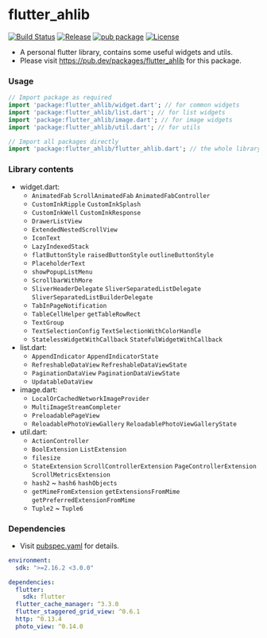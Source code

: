 # flutter_ahlib

[![Build Status](https://travis-ci.com/Aoi-hosizora/flutter_ahlib.svg?branch=master)](https://travis-ci.com/Aoi-hosizora/flutter_ahlib)
[![Release](https://img.shields.io/github/v/release/Aoi-hosizora/flutter_ahlib)](https://github.com/Aoi-hosizora/flutter_ahlib/releases)
[![pub package](https://img.shields.io/pub/v/flutter_ahlib.svg)](https://pub.dev/packages/flutter_ahlib)
[![License](https://img.shields.io/badge/license-mit-blue.svg)](./LICENSE)

+ A personal flutter library, contains some useful widgets and utils.
+ Please visit https://pub.dev/packages/flutter_ahlib for this package.

### Usage

```dart
// Import package as required
import 'package:flutter_ahlib/widget.dart'; // for common widgets
import 'package:flutter_ahlib/list.dart'; // for list widgets
import 'package:flutter_ahlib/image.dart'; // for image widgets
import 'package:flutter_ahlib/util.dart'; // for utils

// Import all packages directly
import 'package:flutter_ahlib/flutter_ahlib.dart'; // the whole library
```

### Library contents

+ widget.dart:
    + `AnimatedFab` `ScrollAnimatedFab` `AnimatedFabController`
    + `CustomInkRipple` `CustomInkSplash`
    + `CustomInkWell` `CustomInkResponse`
    + `DrawerListView`
    + `ExtendedNestedScrollView`
    + `IconText`
    + `LazyIndexedStack`
    + `flatButtonStyle` `raisedButtonStyle` `outlineButtonStyle`
    + `PlaceholderText`
    + `showPopupListMenu`
    + `ScrollbarWithMore`
    + `SliverHeaderDelegate` `SliverSeparatedListDelegate` `SliverSeparatedListBuilderDelegate`
    + `TabInPageNotification`
    + `TableCellHelper` `getTableRowRect`
    + `TextGroup`
    + `TextSelectionConfig` `TextSelectionWithColorHandle`
    + `StatelessWidgetWithCallback` `StatefulWidgetWithCallback`
+ list.dart:
    + `AppendIndicator` `AppendIndicatorState`
    + `RefreshableDataView` `RefreshableDataViewState`
    + `PaginationDataView` `PaginationDataViewState`
    + `UpdatableDataView`
+ image.dart:
    + `LocalOrCachedNetworkImageProvider`
    + `MultiImageStreamCompleter`
    + `PreloadablePageView`
    + `ReloadablePhotoViewGallery` `ReloadablePhotoViewGalleryState`
+ util.dart:
    + `ActionController`
    + `BoolExtension` `ListExtension`
    + `filesize`
    + `StateExtension` `ScrollControllerExtension` `PageControllerExtension` `ScrollMetricsExtension`
    + `hash2` ~ `hash6` `hashObjects`
    + `getMimeFromExtension` `getExtensionsFromMime` `getPreferredExtensionFromMime`
    + `Tuple2` ~ `Tuple6`

### Dependencies

+ Visit [pubspec.yaml](./pubspec.yaml) for details.

```yaml
environment:
  sdk: ">=2.16.2 <3.0.0"

dependencies:
  flutter:
    sdk: flutter
  flutter_cache_manager: ^3.3.0
  flutter_staggered_grid_view: ^0.6.1
  http: ^0.13.4
  photo_view: ^0.14.0
```
